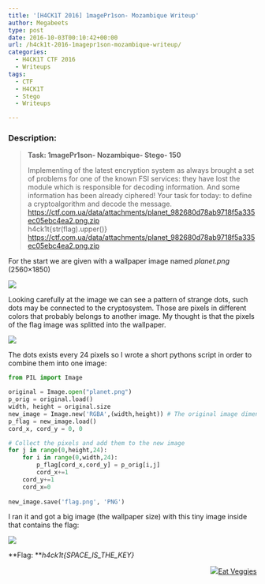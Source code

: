 ```yaml
---
title: '[H4CK1T 2016] 1magePr1son- Mozambique Writeup'
author: Megabeets
type: post
date: 2016-10-03T00:10:42+00:00
url: /h4ck1t-2016-1magepr1son-mozambique-writeup/
categories:
  - H4CK1T CTF 2016
  - Writeups
tags:
  - CTF
  - H4CK1T
  - Stego
  - Writeups

---
```

### **Description:**

> **Task: 1magePr1son- Nozambique- Stego- 150** 
> 
> <span style="font-weight: 400;">Implementing of the latest encryption system as always brought a set of problems for one of the known FSI services: they have lost the module which is responsible for decoding information. And some information has been already ciphered! Your task for today: to define a cryptoalgorithm and decode the message.</span>  
> <span style="font-weight: 400;">https://ctf.com.ua/data/attachments/planet_982680d78ab9718f5a335ec05ebc4ea2.png.zip</span>  
> <span style="font-weight: 400;">h4ck1t{str(flag).upper()}</span>  
> [<span style="font-weight: 400;">https://ctf.com.ua/data/attachments/planet_982680d78ab9718f5a335ec05ebc4ea2.png.zip</span>][1]

For the start we are given with a wallpaper image named _planet.png_ (2560&#215;1850)

<img src="../uploads/h4ck1t_mozambiqu1.png" /> 

Looking carefully at the image we can see a pattern of strange dots, such dots may be connected to the cryptosystem. Those are pixels in different colors that probably belongs to another image. My thought is that the pixels of the flag image was splitted into the wallpaper.

<img src="../uploads/h4ck1t_mozambiqu2.png" /> 

The dots exists every 24 pixels so I wrote a short pythons script in order to combine them into one image:

```python
from PIL import Image

original = Image.open("planet.png")
p_orig = original.load()
width, height = original.size
new_image = Image.new('RGBA',(width,height)) # The original image dimensions
p_flag = new_image.load()
cord_x, cord_y = 0, 0

# Collect the pixels and add them to the new image 
for j in range(0,height,24):
    for i in range(0,width,24):
        p_flag[cord_x,cord_y] = p_orig[i,j]
        cord_x+=1
    cord_y+=1
    cord_x=0
	
new_image.save('flag.png', 'PNG')

```


I ran it and got a big image (the wallpaper size) with this tiny image inside that contains the flag:

<img src="../uploads/h4ck1t_mozambiqu3.png" /> 

**Flag: **_h4ck1t{SPACE\_IS\_THE_KEY}_

<div class="nf-post-footer">
  <p style="text-align: right">
    <a href="https://www.megabeets.net/about.html#vegan"><img src="../uploads/megabeets_inline_logo.png" />Eat Veggies</a>
  </p>
</div>

 [1]: https://ctf.com.ua/data/attachments/planet_982680d78ab9718f5a335ec05ebc4ea2.png.zip